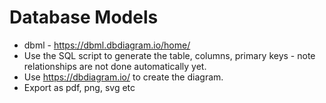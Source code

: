 
# Database Models

* dbml - https://dbml.dbdiagram.io/home/
* Use the SQL script to generate the table, columns, primary keys - note relationships are not done automatically yet.
* Use https://dbdiagram.io/ to create the diagram.
* Export as pdf, png, svg etc
